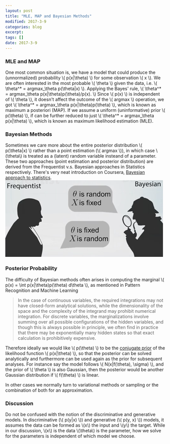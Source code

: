 ```yaml
---
layout: post
title: "MLE, MAP and Bayesian Methods"
modified: 2017-3-9
categories: blog
excerpt:
tags: []
date: 2017-3-9
---
```


### MLE and MAP
One most common situation is, we have a model that could produce the (unnormalized) probability \\( p(x|\theta) \\) for some observation \\( x \\). 
We are often interested in the most probable \\( \theta \\) given the data, i.e.  \\( \theta^* = argmax_\theta p(\theta|x) \\).
Applying the Bayes' rule, \\( \theta^* = argmax_\theta p(x|\theta)p(\theta)/p(x). \\)
Since \\( p(x) \\) is independent of \\( \theta \\), it doesn't affect the outcome of the \\( argmax \\) operation, we got 
\\( \theta^* = argmax_\theta p(x|\theta)p(\theta) \\), which is known as maximum a posteriori (MAP).
If we assume a uniform (uninformative) prior \\( p(\theta) \\), if can be further reduced to just \\( \theta^* = argmax_\theta p(x|\theta) \\), which is known as maximum likelihood estimation (MLE).

### Bayesian Methods
Sometimes we care more about the entire posterior distribution \\( p(\theta|x) \\) rather than a point estimation (\\( argmax \\)), in which case \\(\theta\\) is treated as a (latent) random variable insteand of a parameter. These two approaches (point estimation and posterior distribution) are derived from the Frequentist v.s. Bayesian approaches in Statistics respectively. There's very neat introduction on Coursera, [Bayesian approach to statistics](https://www.coursera.org/learn/bayesian-methods-in-machine-learning/lecture/wTqJf/bayesian-approach-to-statistics).  
![bayesian](https://raw.githubusercontent.com/dontloo/dontloo.github.io/master/images/bayesian.png)  


### Posterior Probability
The difficulty of Bayesian methods often arises in computing the marginal \\( p(x) = \int p(x|\theta)p(\theta) d\theta \\), as mentioned in Pattern Recognition and Machine Learning
>  In the case of continuous variables, the required integrations may not have closed-form analytical solutions, 
while the dimensionality of the space and the complexity of the integrand may prohibit numerical integration. 
For discrete variables, the marginalizations involve summing over all possible configurations of the hidden variables, 
and though this is always possible in principle, we often find in practice that there may be exponentially many hidden states 
so that exact calculation is prohibitively expensive.

Therefore ideally we would like \\( p(\theta) \\) to be the [conjugate prior](https://en.wikipedia.org/wiki/Conjugate_prior) of the likelihood function \\( p(x|\theta) \\), so that the posterior can be solved analytically and furthermore can be used again as the prior for subsequent analyses.
For instance say the model follows \\( N(x|f(\theta), \sigma) \\), and the prior of \\( \theta \\) is also Gaussian,
then the posterior would be another Gaussian distribution if \\( f(\theta) \\) is linear.

In other cases we normally turn to variational methods or sampling or the combination of both for an approximation.

### Discussion
Do not be confused with the notion of the discriminative and generative models. In discriminative (\\( p(y\|x) \\)) and generative (\\( p(y, x) \\)) models, it assumes the data can be formed as \\(x\\) the input and \\(y\\) the target. While in our discussion, \\(x\\) is the data \\(\theta\\) is the parameter, how we solve for the parameters is independent of which model we choose.
